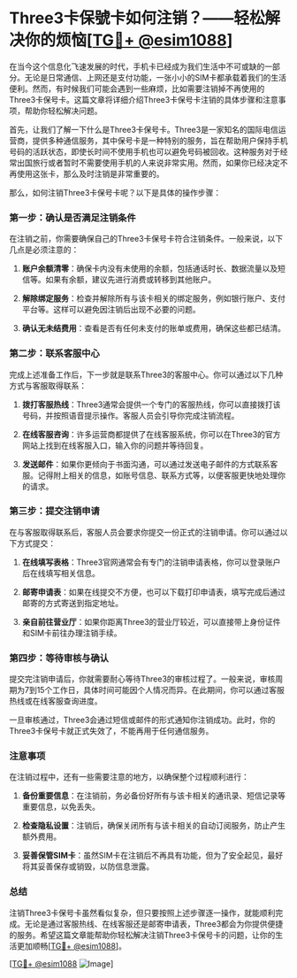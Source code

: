 # Three3卡保號卡如何注销？——轻松解决你的烦恼[[TG💪+ @esim1088](https://t.me/s/esim1088)]

在当今这个信息化飞速发展的时代，手机卡已经成为我们生活中不可或缺的一部分。无论是日常通信、上网还是支付功能，一张小小的SIM卡都承载着我们的生活便利。然而，有时候我们可能会遇到一些麻烦，比如需要注销掉不再使用的Three3卡保号卡。这篇文章将详细介绍Three3卡保号卡注销的具体步骤和注意事项，帮助你轻松解决问题。

首先，让我们了解一下什么是Three3卡保号卡。Three3是一家知名的国际电信运营商，提供多种通信服务，其中保号卡是一种特别的服务，旨在帮助用户保持手机号码的活跃状态，即使长时间不使用手机也可以避免号码被回收。这种服务对于经常出国旅行或者暂时不需要使用手机的人来说非常实用。然而，如果你已经决定不再使用这张卡，那么及时注销是非常重要的。

那么，如何注销Three3卡保号卡呢？以下是具体的操作步骤：

### 第一步：确认是否满足注销条件

在注销之前，你需要确保自己的Three3卡保号卡符合注销条件。一般来说，以下几点是必须注意的：

1. **账户余额清零**：确保卡内没有未使用的余额，包括通话时长、数据流量以及短信等。如果有余额，建议先进行消费或转移到其他账户。
   
2. **解除绑定服务**：检查并解除所有与该卡相关的绑定服务，例如银行账户、支付平台等。这样可以避免因注销后出现不必要的问题。

3. **确认无未结费用**：查看是否有任何未支付的账单或费用，确保这些都已结清。

### 第二步：联系客服中心

完成上述准备工作后，下一步就是联系Three3的客服中心。你可以通过以下几种方式与客服取得联系：

1. **拨打客服热线**：Three3通常会提供一个专门的客服热线，你可以直接拨打该号码，并按照语音提示操作。客服人员会引导你完成注销流程。

2. **在线客服咨询**：许多运营商都提供了在线客服系统，你可以在Three3的官方网站上找到在线客服入口，输入你的问题并等待回复。

3. **发送邮件**：如果你更倾向于书面沟通，可以通过发送电子邮件的方式联系客服。记得附上相关的信息，如账号信息、联系方式等，以便客服更快地处理你的请求。

### 第三步：提交注销申请

在与客服取得联系后，客服人员会要求你提交一份正式的注销申请。你可以通过以下方式提交：

1. **在线填写表格**：Three3官网通常会有专门的注销申请表格，你可以登录账户后在线填写相关信息。

2. **邮寄申请表**：如果在线提交不方便，也可以下载打印申请表，填写完成后通过邮寄的方式寄送到指定地址。

3. **亲自前往营业厅**：如果你距离Three3的营业厅较近，可以直接带上身份证件和SIM卡前往办理注销手续。

### 第四步：等待审核与确认

提交完注销申请后，你就需要耐心等待Three3的审核过程了。一般来说，审核周期为7到15个工作日，具体时间可能因个人情况而异。在此期间，你可以通过客服热线或在线客服查询进度。

一旦审核通过，Three3会通过短信或邮件的形式通知你注销成功。此时，你的Three3卡保号卡就正式失效了，不能再用于任何通信服务。

### 注意事项

在注销过程中，还有一些需要注意的地方，以确保整个过程顺利进行：

1. **备份重要信息**：在注销前，务必备份好所有与该卡相关的通讯录、短信记录等重要信息，以免丢失。

2. **检查隐私设置**：注销后，确保关闭所有与该卡相关的自动订阅服务，防止产生额外费用。

3. **妥善保管SIM卡**：虽然SIM卡在注销后不再具有功能，但为了安全起见，最好将其妥善保存或销毁，以防信息泄露。

### 总结

注销Three3卡保号卡虽然看似复杂，但只要按照上述步骤逐一操作，就能顺利完成。无论是通过客服热线、在线客服还是邮寄申请表，Three3都会为你提供便捷的服务。希望这篇文章能帮助你轻松解决注销Three3卡保号卡的问题，让你的生活更加顺畅[[TG💪+ @esim1088](https://t.me/s/esim1088)]。

[[TG💪+ @esim1088](https://t.me/s/esim1088) ![Image](https://i.postimg.cc/4NQfJmqS/Snipaste-2025-05-13-00-14-12.png)]